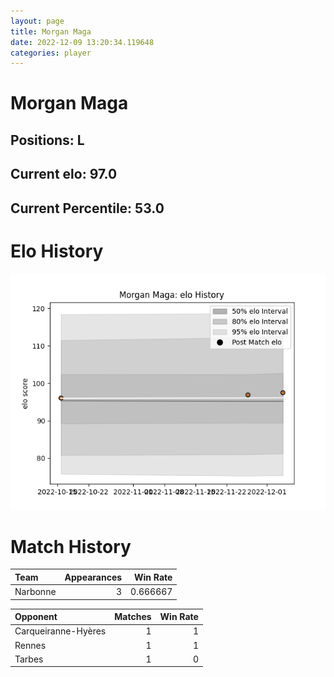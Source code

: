 ```yaml
---  
layout: page  
title: Morgan Maga  
date: 2022-12-09 13:20:34.119648  
categories: player  
---
```

# Morgan Maga

## Positions: L

## Current elo: 97.0

## Current Percentile: 53.0

# Elo History


![elo history](history_MorganMaga.png)
# Match History


| Team     |   Appearances |   Win Rate |
|:---------|--------------:|-----------:|
| Narbonne |             3 |   0.666667 |

| Opponent            |   Matches |   Win Rate |
|:--------------------|----------:|-----------:|
| Carqueiranne-Hyères |         1 |          1 |
| Rennes              |         1 |          1 |
| Tarbes              |         1 |          0 |